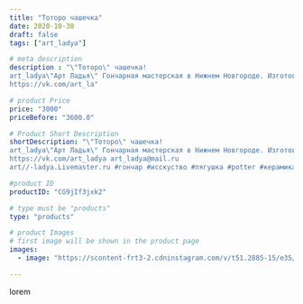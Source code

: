 ```yaml
---
title: "Тоторо чашечка"
date: 2020-10-30
draft: false
tags: ["art_ladya"]

# meta description
description : "\"Тоторо\" чашечка! 
art_ladya\"Арт Ладья\" Гончарная мастерская в Нижнем Новгороде. Изготовление керамики и мастер//-классы по обучению. 
https://vk.com/art_la"

# product Price
price: "3000"
priceBefore: "3600.0"

# Product Short Description
shortDescription: "\"Тоторо\" чашечка! 
art_ladya\"Арт Ладья\" Гончарная мастерская в Нижнем Новгороде. Изготовление керамики и мастер//-классы по обучению. 
https://vk.com/art_ladya art_ladya@mail.ru 
art//-ladya.Livemaster.ru #гончар #исскуство #лягушка #potter #керамикадляинтерьера #керамикаручнаяработа #гончарнаямастерская #handmade #посудаизглины #керамика #гончарнаяпосуда #эксклюзивнаякерамика #dishes #decor #ceramicar #mug #claygoods #animation #earthenware #ceramic #design #кружка #чашечки #restaurant #ceramicart #тоторо #clay #totoro #авторскаякерамика #tankard"

#product ID
productID: "CG9jIf3jxk2"

# type must be "products"
type: "products"

# product Images
# first image will be shown in the product page
images:
  - image: "https://scontent-frt3-2.cdninstagram.com/v/t51.2885-15/e35/123146850_116216726797311_4883620929419761715_n.jpg?se=7&_nc_ht=scontent-frt3-2.cdninstagram.com&_nc_cat=103&_nc_ohc=ae90wTK-gkoAX-SDPHS&edm=APU89FABAAAA&ccb=7-4&oh=e5aeaf282aa4f89026cdf23d45da18a7&oe=612B209E&_nc_sid=86f79a&ig_cache_key=MjQzMTI1Mzg4OTQ1MTc1OTkyNg%3D%3D.2-ccb7-4"

---
```

lorem
